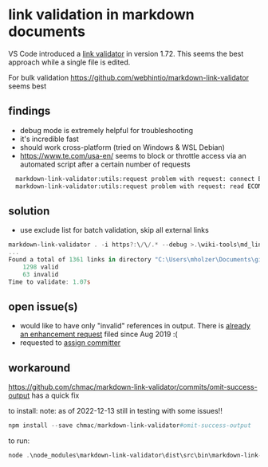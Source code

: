 # link validation in markdown documents

VS Code introduced a [link validator](https://code.visualstudio.com/Docs/languages/markdown) in version 1.72. This seems the best approach while a single file is edited.

For bulk validation <https://github.com/webhintio/markdown-link-validator> seems best

## findings

- debug mode is extremely helpful for troubleshooting
- it's incredible fast
- should work cross-platform (tried on Windows & WSL Debian)
- <https://www.te.com/usa-en/> seems to block or throttle access via an automated script after a certain number of requests

```bash
  markdown-link-validator:utils:request problem with request: connect ETIMEDOUT 2a01:4f8:221:3b0a:1000:0:19:200:443 - https://www.lammertbies.nl/comm/cable/RS-232.html +21s
  markdown-link-validator:utils:request problem with request: read ECONNRESET - https://www.te.com/usa-en/product-4-1437290-1.html +1m
```

## solution

- use exclude list for batch validation, skip all external links

```powershell
markdown-link-validator . -i https?:\/\/.* --debug >.\wiki-tools\md_link_validation.log
...
Found a total of 1361 links in directory "C:\Users\mholzer\Documents\git\rusefi_documentation":
    1298 valid
    63 invalid
Time to validate: 1.07s
```

## open issue(s)

- would like to have only "invalid" references in output. There is [already an enhancement request](https://github.com/webhintio/markdown-link-validator/issues/6) filed since Aug 2019 :(
- requested to [assign committer](https://github.com/webhintio/hint/issues/5382)

## workaround

<https://github.com/chmac/markdown-link-validator/commits/omit-success-output> has a quick fix

to install:
note: as of 2022-12-13 still in testing with some issues!!

```powershell
npm install --save chmac/markdown-link-validator#omit-success-output
```

to run:

```powershell
node .\node_modules\markdown-link-validator\dist\src\bin\markdown-link-validator.js . -i https?:\/\/.* --debug
```
